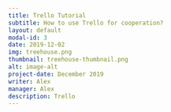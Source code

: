 ```yaml
---
title: Trello Tutorial
subtitle: How to use Trello for cooperation?
layout: default
modal-id: 3
date: 2019-12-02
img: treehouse.png
thumbnail: treehouse-thumbnail.png
alt: image-alt
project-date: December 2019
writer: Alex
manager: Alex
description: Trello
---
```

